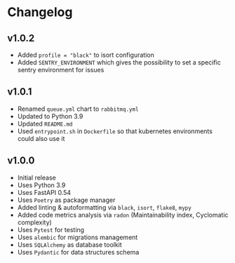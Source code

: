 # Changelog

## v1.0.2

- Added `profile = "black"` to isort configuration
- Added `SENTRY_ENVIRONMENT` which gives the possibility to set a specific sentry environment for issues

## v1.0.1

- Renamed `queue.yml` chart to `rabbitmq.yml`
- Updated to Python 3.9
- Updated `README.md`
- Used `entrypoint.sh` in `Dockerfile` so that kubernetes environments could also use it

## v1.0.0

- Initial release
- Uses Python 3.9
- Uses FastAPI 0.54
- Uses `Poetry` as package manager
- Added linting & autoformatting via `black`, `isort`, `flake8`, `mypy`
- Added code metrics analysis via `radon` (Maintainability index, Cyclomatic complexity)
- Uses `Pytest` for testing
- Uses `alembic` for migrations management
- Uses `SQLAlchemy` as database toolkit
- Uses `Pydantic` for data structures schema
